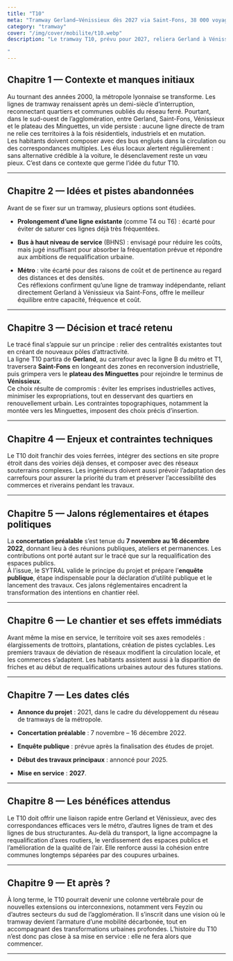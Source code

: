 ```yaml
---
title: "T10"
meta: "Tramway Gerland–Vénissieux dès 2027 via Saint-Fons, 38 000 voyageurs/jour, rues requalifiées et correspondances métro/tram optimisées."
category: "tramway"
cover: "/img/cover/mobilite/t10.webp"
description: "Le tramway T10, prévu pour 2027, reliera Gerland à Vénissieux via Saint-Fons et les Minguettes, sur un tracé conçu pour 38 000 voyageurs/jour. Il offrira des correspondances directes avec le métro et d’autres lignes de tram, tout en requalifiant les rues traversées avec trottoirs élargis, pistes cyclables et plantations. Objectif : améliorer la desserte des quartiers du sud-ouest lyonnais et réduire la dépendance à la voiture.

"
---
```



## Chapitre 1 — Contexte et manques initiaux

Au tournant des années 2000, la métropole lyonnaise se transforme. Les lignes de tramway renaissent après un demi-siècle d’interruption, reconnectant quartiers et communes oubliés du réseau ferré. Pourtant, dans le sud-ouest de l’agglomération, entre Gerland, Saint-Fons, Vénissieux et le plateau des Minguettes, un vide persiste : aucune ligne directe de tram ne relie ces territoires à la fois résidentiels, industriels et en mutation.  
Les habitants doivent composer avec des bus englués dans la circulation ou des correspondances multiples. Les élus locaux alertent régulièrement : sans alternative crédible à la voiture, le désenclavement reste un vœu pieux. C’est dans ce contexte que germe l’idée du futur T10.

----------

## Chapitre 2 — Idées et pistes abandonnées

Avant de se fixer sur un tramway, plusieurs options sont étudiées.

-   **Prolongement d’une ligne existante** (comme T4 ou T6) : écarté pour éviter de saturer ces lignes déjà très fréquentées.
    
-   **Bus à haut niveau de service** (BHNS) : envisagé pour réduire les coûts, mais jugé insuffisant pour absorber la fréquentation prévue et répondre aux ambitions de requalification urbaine.
    
-   **Métro** : vite écarté pour des raisons de coût et de pertinence au regard des distances et des densités.  
    Ces réflexions confirment qu’une ligne de tramway indépendante, reliant directement Gerland à Vénissieux via Saint-Fons, offre le meilleur équilibre entre capacité, fréquence et coût.
    

----------

## Chapitre 3 — Décision et tracé retenu

Le tracé final s’appuie sur un principe : relier des centralités existantes tout en créant de nouveaux pôles d’attractivité.  
La ligne T10 partira de **Gerland**, au carrefour avec la ligne B du métro et T1, traversera **Saint-Fons** en longeant des zones en reconversion industrielle, puis grimpera vers le **plateau des Minguettes** pour rejoindre le terminus de **Vénissieux**.  
Ce choix résulte de compromis : éviter les emprises industrielles actives, minimiser les expropriations, tout en desservant des quartiers en renouvellement urbain. Les contraintes topographiques, notamment la montée vers les Minguettes, imposent des choix précis d’insertion.

----------

## Chapitre 4 — Enjeux et contraintes techniques

Le T10 doit franchir des voies ferrées, intégrer des sections en site propre étroit dans des voiries déjà denses, et composer avec des réseaux souterrains complexes. Les ingénieurs doivent aussi prévoir l’adaptation des carrefours pour assurer la priorité du tram et préserver l’accessibilité des commerces et riverains pendant les travaux.

----------

## Chapitre 5 — Jalons réglementaires et étapes politiques

La **concertation préalable** s’est tenue du **7 novembre au 16 décembre 2022**, donnant lieu à des réunions publiques, ateliers et permanences. Les contributions ont porté autant sur le tracé que sur la requalification des espaces publics.  
À l’issue, le SYTRAL valide le principe du projet et prépare l’**enquête publique**, étape indispensable pour la déclaration d’utilité publique et le lancement des travaux. Ces jalons réglementaires encadrent la transformation des intentions en chantier réel.

----------

## Chapitre 6 — Le chantier et ses effets immédiats

Avant même la mise en service, le territoire voit ses axes remodelés : élargissements de trottoirs, plantations, création de pistes cyclables. Les premiers travaux de déviation de réseaux modifient la circulation locale, et les commerces s’adaptent. Les habitants assistent aussi à la disparition de friches et au début de requalifications urbaines autour des futures stations.

----------

## Chapitre 7 — Les dates clés

-   **Annonce du projet** : 2021, dans le cadre du développement du réseau de tramways de la métropole.
    
-   **Concertation préalable** : 7 novembre – 16 décembre 2022.
    
-   **Enquête publique** : prévue après la finalisation des études de projet.
    
-   **Début des travaux principaux** : annoncé pour 2025.
    
-   **Mise en service** : **2027**.
    

----------

## Chapitre 8 — Les bénéfices attendus

Le T10 doit offrir une liaison rapide entre Gerland et Vénissieux, avec des correspondances efficaces vers le métro, d’autres lignes de tram et des lignes de bus structurantes. Au-delà du transport, la ligne accompagne la requalification d’axes routiers, le verdissement des espaces publics et l’amélioration de la qualité de l’air. Elle renforce aussi la cohésion entre communes longtemps séparées par des coupures urbaines.

----------

## Chapitre 9 — Et après ?

À long terme, le T10 pourrait devenir une colonne vertébrale pour de nouvelles extensions ou interconnexions, notamment vers Feyzin ou d’autres secteurs du sud de l’agglomération. Il s’inscrit dans une vision où le tramway devient l’armature d’une mobilité décarbonée, tout en accompagnant des transformations urbaines profondes. L’histoire du T10 n’est donc pas close à sa mise en service : elle ne fera alors que commencer.

---
